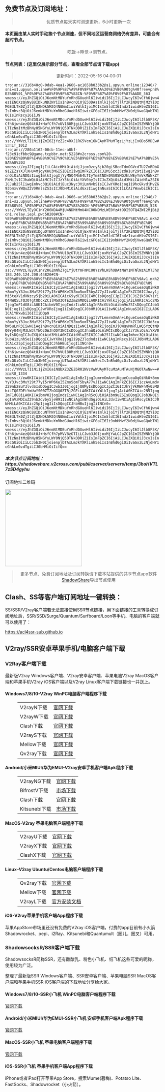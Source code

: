 
<h2>免费节点及订阅地址：</h2>
<blockquote>
<p style="text-align: center;">优质节点每天实时测速更新，6小时更新一次</p>
</blockquote>
<h4>本页面由某人实时手动挨个节点测速，但不同地区运营商网络仍有差异，可能会有超时节点。</h4>
<blockquote>
<p style="text-align: center;">吃饭->睡觉->测节点。</p>
</blockquote>
<h4>节点列表：(这里仅展示部分节点，查看全部节点请下载app)</h4>

<blockquote style='text-align: center;'>更新时间：2022-05-16 04:00:01</blockquote>
<code>trojan://316b40c0-0dab-4ea1-9666-ac1658b033b2@s1.upyun.online:12340/?sni=s1.upyun.online#%F0%9F%87%A9%F0%9F%87%AA%20%E3%80%90tg%40freevpn8%E3%80%91_%F0%9F%87%A8%F0%9F%87%B3CN-%F0%9F%87%A9%F0%9F%87%AADE_563
vmess://eyJhZGQiOiJ6emNtMDYuYmRhdGUueHl6IiwidiI6IjIiLCJwcyI6IvCfh6jwn4ezIENOXzQyNyB8IDkuNDZNYiIsInBvcnQiOjE5ODAsImlkIjoiYjllY2RiNDQtMjM2Yi0zMGE3LTk0ZjItZjQ2NDk5M2Q4NGNmIiwiYWlkIjoiMCIsIm5ldCI6IndzIiwidHlwZSI6IiIsImhvc3QiOiJ6emNtMDYuYmRhdGUueHl6IiwicGF0aCI6Ii9obHMvY2N0djVwaGQubTN1OCIsInRscyI6IiJ9
vmess://eyJhZGQiOiJ6emNtMDcuYmRhdGUueHl6IiwidiI6IjIiLCJwcyI6IlJlbGF5X/Cfh6jwn4ezQ04t8J+HufCfh7xUV180MjgiLCJwb3J0IjoxNTEwLCJpZCI6ImI5ZWNkYjQ0LTIzNmItMzBhNy05NGYyLWY0NjQ5OTNkODRjZiIsImFpZCI6IjAiLCJuZXQiOiJ3cyIsInR5cGUiOiIiLCJob3N0IjoienpjbTA3LmJkYXRlLnh5eiIsInBhdGgiOiIvaGxzL2NjdHY1cGhkLm0zdTgiLCJ0bHMiOiIifQ==
ss://YWVzLTI1Ni1jZmI6ZjYzZ2c4RXJ1RG5Vcm16NEAyMTMuMTgzLjYzLjIxODo5MDEw#🇱🇹LT_1012
trojan://280a1162-00cb-11ec-a8bf-f23c91cfbbc9@game.tcpbbr.net:5228#v2cross.com%20-%20%E5%B9%BF%E4%B8%9C%E7%9C%81%E5%B9%BF%E5%B7%9E%E5%B8%82%E7%A7%BB%E5%8A%A8%203
vmess://eyJ2IjogIjIiLCAicHMiOiAidjJjcm9zcy5jb20gLSBcdTdmOGVcdTU2ZmRDbG91ZEZsYXJlXHU4MjgyXHU3MGI5IDExIiwgImFkZCI6ICJ2MS5zc3JzdWIuY29tIiwgInBvcnQiOiAiNDQzIiwgImlkIjogIjYyMGQ4MmE4LTIyYmEtNDk0NS05MGJhLWEyYmVkMWNkZTFkMiIsICJhaWQiOiAiMCIsICJzY3kiOiAiYXV0byIsICJuZXQiOiAid3MiLCAidHlwZSI6ICJub25lIiwgImhvc3QiOiAidjEuc3Nyc3ViLmNvbSIsICJwYXRoIjogIi9hcGkvdjMvZG93bmxvYWQuZ2V0RmlsZSIsICJ0bHMiOiAidGxzIiwgInNuaSI6ICIiLCAiYWxwbiI6ICIifQ==
trojan://316b40c0-0dab-4ea1-9666-ac1658b033b2@s2.upyun.online:12340/?sni=s2.upyun.online#%F0%9F%87%BA%F0%9F%87%B2%20%E3%80%90tg%40freevpn8%E3%80%91_%F0%9F%87%A8%F0%9F%87%B3%20CN-%F0%9F%87%BA%F0%9F%87%B8US_528
ss://YWVzLTEyOC1nY206NDA4MjU4NDMtMmU4NC00NDMzLWE0YzAtODI5OTQ4ZWI2MjBi@cn1.relay.iepl.pw:50200#CN-%E9%AB%98%E9%80%9F%E8%8A%82%E7%82%B9%E6%8E%A8%E8%8D%90%EF%BC%9Av1.mk%2Fvip%EF%BC%88%E6%B5%8F%E8%A7%88%E5%99%A8%E6%89%93%E5%BC%80%EF%BC%89
vmess://eyJhZGQiOiJ6emNtMDkuYmRhdGUueHl6IiwidiI6IjIiLCJwcyI6IvCfh6jwn4ezIENOXzQxNSB8IDguOTBNYiIsInBvcnQiOjExNTAsImlkIjoiYjllY2RiNDQtMjM2Yi0zMGE3LTk0ZjItZjQ2NDk5M2Q4NGNmIiwiYWlkIjoiMCIsIm5ldCI6IndzIiwidHlwZSI6IiIsImhvc3QiOiJ6emNtMDkuYmRhdGUueHl6IiwicGF0aCI6Ii9obHMvY2N0djVwaGQubTN1OCIsInRscyI6IiJ9
vmess://eyJhZGQiOiJ6emNtMDcuYmRhdGUueHl6IiwidiI6IjIiLCJwcyI6IlJlbGF5X/Cfh6jwn4ezQ04t8J+HuvCfh7hVU18zOTUiLCJwb3J0IjoxMzYwLCJpZCI6ImI5ZWNkYjQ0LTIzNmItMzBhNy05NGYyLWY0NjQ5OTNkODRjZiIsImFpZCI6IjAiLCJuZXQiOiJ3cyIsInR5cGUiOiIiLCJob3N0IjoienpjbTA3LmJkYXRlLnh5eiIsInBhdGgiOiIvaGxzL2NjdHY1cGhkLm0zdTgiLCJ0bHMiOiIifQ==
ss://YWVzLTEyOC1nY206ZmNhZTg1YjUtYmFmMC00YzVhLWJhODAtNWY1MTNlNzA1MTJh@183.240.124.200:44820#CN-%E9%AB%98%E9%80%9F%E8%8A%82%E7%82%B9%E6%8E%A8%E8%8D%90%EF%BC%9Av1.mk%2Fvip%EF%BC%88%E6%B5%8F%E8%A7%88%E5%99%A8%E6%89%93%E5%BC%80%EF%BC%89
vmess://ew0KICAidiI6ICIyIiwNCiAgInBzIjogIlVTLemrmOmAn+iKgueCueaOqOiNkO+8mnYyY3Jvc3MuY29t77yI5rWP6KeI5Zmo5omT5byA77yJIiwNCiAgImFkZCI6ICJoay1jMi5teXV1dXNzcy5jb20iLA0KICAicG9ydCI6ICI4MCIsDQogICJpZCI6ICJjZjk5OGY1Yi04NWQ5LTQ3OTgtODcxZC1lMGU3OTE2ZmZmMDQiLA0KICAiYWlkIjogIjAiLA0KICAic2N5IjogImF1dG8iLA0KICAibmV0IjogIndzIiwNCiAgInR5cGUiOiAibm9uZSIsDQogICJob3N0IjogIiIsDQogICJwYXRoIjogIiIsDQogICJ0bHMiOiAiIiwNCiAgInNuaSI6ICIiLA0KICAiYWxwbiI6ICIiDQp9
vmess://ew0KICAidiI6ICIyIiwNCiAgInBzIjogIlVTLemrmOmAn+iKgueCueaOqOiNkO+8mnYyY3Jvc3MuY29t77yI5rWP6KeI5Zmo5omT5byA77yJIiwNCiAgImFkZCI6ICJ3d3cubW5uLnR3IiwNCiAgInBvcnQiOiAiNDQzIiwNCiAgImlkIjogImJjOWQyMmRlLWQ5YzQtNDQ0Yy04NjM3LWJlYWQzOWJhODY3NCIsDQogICJhaWQiOiAiMCIsDQogICJzY3kiOiAiYXV0byIsDQogICJuZXQiOiAid3MiLA0KICAidHlwZSI6ICJub25lIiwNCiAgImhvc3QiOiAibi5ubW1zLnh5eiIsDQogICJwYXRoIjogIi9pZ3lqdndzIiwNCiAgInRscyI6ICJ0bHMiLA0KICAic25pIjogIiIsDQogICJhbHBuIjogIiINCn0=
vmess://eyJhZGQiOiJ6emNtMDEuYmRhdGUueHl6IiwidiI6IjIiLCJwcyI6IlJlbGF5X/Cfh6jwn4ezQ04t8J+HuvCfh7hVU180MzMiLCJwb3J0IjoxOTgwLCJpZCI6ImI5ZWNkYjQ0LTIzNmItMzBhNy05NGYyLWY0NjQ5OTNkODRjZiIsImFpZCI6IjAiLCJuZXQiOiJ3cyIsInR5cGUiOiIiLCJob3N0IjoienpjbTAxLmJkYXRlLnh5eiIsInBhdGgiOiIvaGxzL2NjdHY1cGhkLm0zdTgiLCJ0bHMiOiIifQ==
ss://YWVzLTI1Ni1jZmI6a1NQbXZ3ZEZ6R01NVzVwWUAyMTcuMzAuMTAuNjM6OTAwNw==#🇷🇺RU_1334
vmess://ew0KICAidiI6ICIyIiwNCiAgInBzIjogIumrmOmAn+iKgueCueaOqOiNkO+8mnYyY3Jvc3MuY29t77yI5rWP6KeI5Zmo5omT5byA77yJIiwNCiAgImFkZCI6ICJ1czAyLmdvZ29nb28uY3lvdSIsDQogICJwb3J0IjogIjQ0MyIsDQogICJpZCI6ICJkYjVkMWFhMy05MDhiLTQ0ZDEtYmUwYS00ZTZhOGQ0ZTRjZGEiLA0KICAiYWlkIjogIjAiLA0KICAic2N5IjogImF1dG8iLA0KICAibmV0IjogIndzIiwNCiAgInR5cGUiOiAibm9uZSIsDQogICJob3N0IjogInVzMDIuZ29nb2dvby5jeW91IiwNCiAgInBhdGgiOiAiL2dvIiwNCiAgInRscyI6ICJ0bHMiLA0KICAic25pIjogIiIsDQogICJhbHBuIjogIiINCn0=
vmess://eyJhZGQiOiJ6emNtMDkuYmRhdGUueHl6IiwidiI6IjIiLCJwcyI6IvCfh6jwn4ezIENOXzQxNCB8IDcuNThNYiIsInBvcnQiOjEzNTAsImlkIjoiYjllY2RiNDQtMjM2Yi0zMGE3LTk0ZjItZjQ2NDk5M2Q4NGNmIiwiYWlkIjoiMCIsIm5ldCI6IndzIiwidHlwZSI6IiIsImhvc3QiOiJ6emNtMDkuYmRhdGUueHl6IiwicGF0aCI6Ii9obHMvY2N0djVwaGQubTN1OCIsInRscyI6IiJ9
vmess://eyJhZGQiOiJ6emNtMDEuYmRhdGUueHl6IiwidiI6IjIiLCJwcyI6IlJlbGF5X/Cfh6jwn4ezQ04t8J+HsfCfh7pMVV8zOTIiLCJwb3J0IjoxMjYwLCJpZCI6ImI5ZWNkYjQ0LTIzNmItMzBhNy05NGYyLWY0NjQ5OTNkODRjZiIsImFpZCI6IjAiLCJuZXQiOiJ3cyIsInR5cGUiOiIiLCJob3N0IjoienpjbTAxLmJkYXRlLnh5eiIsInBhdGgiOiIvaGxzL2NjdHY1cGhkLm0zdTgiLCJ0bHMiOiIifQ==</code>
<h5>本次节点订阅地址：https://shadowshare.v2cross.com/publicserver/servers/temp/3boHVTL7zSD4gyhu</h5>
<p>订阅地址二维码</p>
<img src='http://shadowshare.v2cross.com/qrcode.png' width=250 height=250>
<blockquote style='text-align: center;'>更多节点、免费订阅地址及订阅转换请下载本站提供的共享节点app软件<a href='https://shadowshare.v2cross.com'>ShadowShare</a>导出节点使用</blockquote>
<div class="nv-content-wrap entry-content">
<h2>Clash、SS等客户端订阅地址一键转换：</h2>
<p>SS/SSR/V2ray客户端若无法直接使用SSR节点链接，用下面链接的工具转换成订阅地址后，SSR/SSD/Surge/Quantum/Surfboard/Loon等手机、电脑的客户端就可以使用了：</p>
<p><a href="https://acl4ssr-sub.github.io" target="_blank" rel="noreferrer noopener nofollow">https://acl4ssr-sub.github.io</a></p>
<h2>V2ray/SSR安卓苹果手机/电脑客户端下载</h2>
<h3>V2Ray客户端下载</h3>
<p>最新版V2ray Windows客户端、V2ray安卓客户端、苹果电脑V2ray MacOS客户端和苹果手机V2ray iOS客户端以及V2ray Linux客户端下载链接也一并送上。</p>
<h4>Windows7/8/10-<strong>V2ray WinPC电脑客户端</strong>程序下载</h4>
<figure class="wp-block-table alignwide is-style-stripes"><table><tbody><tr><td>V2rayN下载</td><td><a href="https://github.com/2dust/v2rayN/releases" target="_blank" rel="noreferrer noopener">官网下载</a></td></tr><tr><td>V2rayW下载</td><td><a href="https://github.com/Cenmrev/V2RayW/releases" target="_blank" rel="noreferrer noopener">官网下载</a></td></tr><tr><td>Clash下载</td><td><a href="https://github.com/Fndroid/clash_for_windows_pkg/releases" target="_blank" rel="noreferrer noopener">官网下载</a></td></tr><tr><td>V2rayS下载</td><td><a href="https://github.com/Shinlor/V2RayS/releases" target="_blank" rel="noreferrer noopener">官网下载</a></td></tr><tr><td>Mellow下载</td><td><a href="https://github.com/mellow-io/mellow/releases" target="_blank" rel="noreferrer noopener">官网下载</a></td></tr><tr><td>Qv2ray下载</td><td><a href="https://github.com/Qv2ray/Qv2ray" target="_blank" rel="noreferrer noopener">官网下载</a></td></tr></tbody></table></figure>
<h4><strong>Android/小米MIUI/华为EMUI-V2ray安卓手机客户端</strong>Apk程序下载</h4>
<figure class="wp-block-table alignwide is-style-stripes"><table><tbody><tr><td>V2rayNG下载</td><td><a href="https://github.com/2dust/v2rayNG/releases" target="_blank" rel="noreferrer noopener">官网下载</a></td></tr><tr><td>BifrostV下载</td><td><a rel="noreferrer noopener" href="https://www.appsapk.com/downloading/latest/com.github.dawndiy.bifrostv-0.6.8.apk" target="_blank">市场下载</a></td></tr><tr><td>Clash下载</td><td><a href="https://github.com/Kr328/ClashForAndroid/releases" target="_blank" rel="noreferrer noopener">官网下载</a></td></tr><tr><td>Kitsunebi下载</td><td><a rel="noreferrer noopener" href="https://apkpure.com/kitsunebi/fun.kitsunebi.kitsunebi4android" target="_blank">市场下载</a></td></tr></tbody></table></figure>
<h4><strong>MacOS-V2ray <strong>苹果电脑</strong>客户端</strong>程序下载</h4>
<figure class="wp-block-table alignwide is-style-stripes"><table><tbody><tr><td>V2rayU下载</td><td><a href="https://github.com/yanue/V2rayU/releases" target="_blank" rel="noreferrer noopener">官网下载</a></td></tr><tr><td>V2rayX下载</td><td><a href="https://github.com/Cenmrev/V2RayX/releases" target="_blank" rel="noreferrer noopener">官网下载</a></td></tr><tr><td>ClashX下载</td><td><a href="https://github.com/yichengchen/clashX/releases" target="_blank" rel="noreferrer noopener">官网下载</a></td></tr></tbody></table></figure>
<h4><strong>Linux</strong>–<strong>V2ray Ubuntu/Centos电脑客户端</strong>程序下载</h4>
<figure class="wp-block-table alignwide is-style-stripes"><table><tbody><tr><td>Qv2ray下载</td><td><a href="https://github.com/Qv2ray/Qv2ray" target="_blank" rel="noreferrer noopener">官网下载</a></td></tr><tr><td>Mellow下载</td><td><a href="https://github.com/mellow-io/mellow/releases" target="_blank" rel="noreferrer noopener">官网下载</a></td></tr><tr><td>V2rayL下载</td><td><a rel="noreferrer noopener" href="https://github.com/jiangxufeng/v2rayL" target="_blank">官方安装文档</a></td></tr></tbody></table></figure>
<h4>iOS-<strong>V2ray苹果<strong>手机客户端</strong>App程序</strong>下载</h4>
<p>苹果AppStore市场里还没有免费的V2ray iOS客户端，付费的app目前有小火箭Shadowrocket、pepi、i2Ray、Kitsunebi和Quantumult（圈儿，圈叉）可用。</p>
<h3>ShadowsocksR/SSR客户端下载</h3>
<p>ShadowsocksR简称SSR，还有酸酸乳、粉色小飞机、纸飞机这些可爱的昵称，使用较为广泛。</p>
<p>整理了最新版SSR Windows客户端、SSR安卓客户端、苹果电脑SSR MacOS客户端和苹果手机SSR iOS客户端的下载地址分享给大家。</p>
<h4><strong>Windows7/8/10-<strong>SSR小飞机 WinPC电脑客户端</strong>程序下载</strong></h4>
<p><a rel="noreferrer noopener" href="https://github.com/shadowsocksrr/shadowsocksr-csharp/releases" target="_blank">官网下载</a></p>
<h4><strong><strong>Android/小米MIUI/华为EMUI-SSR小飞机 安卓手机客户端</strong>Apk程序下载</strong></h4>
<p><a rel="noreferrer noopener" href="https://github.com/shadowsocksrr/shadowsocksr-android/releases" target="_blank">官网下载</a></p>
<h4><strong><strong>MacOS-SSR小飞机 苹果电脑客户端</strong>程序下载</strong></h4>
<p><a href="https://github.com/qinyuhang/ShadowsocksX-NG-R/releases" target="_blank" rel="noreferrer noopener">官网下载</a></p>
<h4><strong>iOS-<strong>SSR小飞机 苹果手机客户端App程序</strong></strong>下载</h4>
<p>iPhone或者iPad打开苹果App Store，搜索Mume(暮梅)、Potatso Lite、FastSocks、Shadowrocket（小火箭）。</p>
